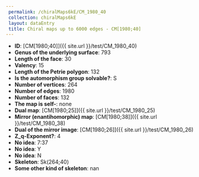 ```yaml
--- 
 permalink: /chiralMaps6kE/CM_1980_40 
 collection: chiralMaps6kE
 layout: dataEntry
 title: Chiral maps up to 6000 edges - CM[1980;40]
---
```


- **ID**: [CM[1980;40]]({{ site.url }}/test/CM_1980_40)
- **Genus of the underlying surface**: 793
- **Length of the face**: 30
- **Valency**: 15
- **Length of the Petrie polygon**: 132
- **Is the automorphism group solvable?**: S
- **Number of vertices**: 264
- **Number of edges**: 1980
- **Number of faces**: 132
- **The map is self-**: none
- **Dual map**: [CM[1980;25]]({{ site.url }}/test/CM_1980_25)
- **Mirror (enantihomorphic) map**: [CM[1980;38]]({{ site.url }}/test/CM_1980_38)
- **Dual of the mirror image**: [CM[1980;26]]({{ site.url }}/test/CM_1980_26)
- **Z_q-Exponent?**: 4
- **No idea**:  7:37
- **No idea**: Y
- **No idea**: N
- **Skeleton**: Sk(264;40)
- **Some other kind of skeleton**: nan

